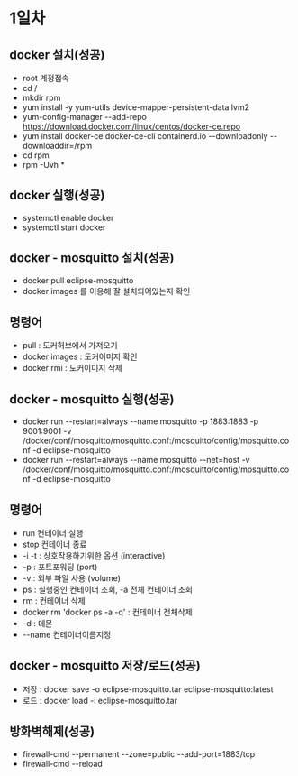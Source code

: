 # 1일차

## docker 설치(성공)

- root 계정접속
- cd /
- mkdir rpm
- yum install -y yum-utils device-mapper-persistent-data lvm2
- yum-config-manager --add-repo https://download.docker.com/linux/centos/docker-ce.repo
- yum install docker-ce docker-ce-cli containerd.io --downloadonly --downloaddir=/rpm
- cd rpm
- rpm -Uvh *

## docker 실행(성공)

- systemctl enable docker
- systemctl start docker

## docker - mosquitto 설치(성공)
- docker pull eclipse-mosquitto
- docker images 를 이용해 잘 설치되어있는지 확인
## 명령어
- pull : 도커허브에서 가져오기
- docker images : 도커이미지 확인
- docker rmi : 도커이미지 삭제

## docker - mosquitto 실행(성공)
- docker run --restart=always --name mosquitto -p 1883:1883 -p 9001:9001 -v /docker/conf/mosquitto/mosquitto.conf:/mosquitto/config/mosquitto.conf -d eclipse-mosquitto
- docker run --restart=always --name mosquitto --net=host -v /docker/conf/mosquitto/mosquitto.conf:/mosquitto/config/mosquitto.conf -d eclipse-mosquitto

## 명령어
- run 컨테이너 실행
- stop 컨테이너 종료
- -i -t : 상호작용하기위한 옵션 (interactive)
- -p : 포트포워딩 (port)
- -v : 외부 파일 사용 (volume)
- ps : 실행중인 컨테이너 조회, -a 전체 컨테이너 조회
- rm : 컨테이너 삭제
- docker rm 'docker ps -a -q' : 컨테이너 전체삭제
- -d : 데몬
- --name 컨테이너이름지정

## docker - mosquitto 저장/로드(성공)
- 저장 : docker save -o eclipse-mosquitto.tar eclipse-mosquitto:latest
- 로드 : docker load -i eclipse-mosquitto.tar

## 방화벽해제(성공)
- firewall-cmd --permanent --zone=public --add-port=1883/tcp
- firewall-cmd --reload
